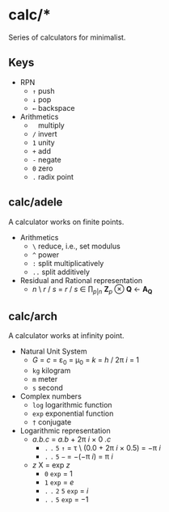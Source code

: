 # calc/*

Series of calculators for minimalist.

## Keys

+ RPN
  + `↑` push
  + `↓` pop
  + `←` backspace
+ Arithmetics
  + ` ` multiply
  + `/` invert
  + `1` unity
  + `+` add
  + `-` negate
  + `0` zero
  + `.` radix point

## calc/adele

A calculator works on finite points.

+ Arithmetics
  + `\` reduce, i.e., set modulus
  + `^` power
  + `:` split multiplicatively
  + `..` split additively
+ Residual and Rational representation
  + _n_ \ _r_ / _s_ = _r_ / _s_ ∈ ∏<sub>_p_|_n_</sub> __Z__<sub>_p_</sub> ⊗ __Q__ ← __A<sub>Q</sub>__

## calc/arch

A calculator works at infinity point.

+ Natural Unit System
  + _G_ = _c_ = ε<sub>0</sub> = μ<sub>0</sub> = _k_ = _h_ / 2π _i_ = 1
  + `kg` kilogram
  + `m` meter
  + `s` second
+ Complex numbers
  + `log` logarithmic function
  + `exp` exponential function
  + `†` conjugate
+ Logarithmic representation
  + _a.b.c_ = _a.b_ + 2π _i_ × 0 _.c_
    + `.` `.` `5` `↑` = τ \ (0.0 + 2π _i_ × 0.5) = −π _i_
    + `.` `.` `5` `−` = −(−π _i_) = π _i_
  + _z_ X = exp _z_
    + `0` `exp` = 1
    + `1` `exp` = _e_
    + `.` `.` `2` `5` `exp` = _i_
    + `.` `.` `5` `exp` = −1
